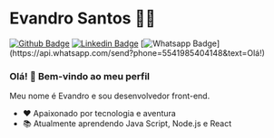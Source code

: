 # Evandro Santos :man_technologist:

[![Github Badge](https://img.shields.io/badge/-Github-000?style=flat-square&logo=Github&logoColor=white&link=https://github.com/evandro-santos2020)](https://github.com/evandro-santos2020)
[![Linkedin Badge](https://img.shields.io/badge/-LinkedIn-blue?style=flat-square&logo=Linkedin&logoColor=white&link=https://www.linkedin.com/in/santos-evandro/)](https://www.linkedin.com/in/santos-evandro/)
[![Whatsapp Badge](https://img.shields.io/badge/-Whatsapp-4CA143?style=flat-square&labelColor=4CA143&logo=whatsapp&logoColor=white&link=https://api.whatsapp.com/send?phone=5541985404148&text=Olá!)](https://api.whatsapp.com/send?phone=5541985404148&text=Olá!)

### Olá! 👋 Bem-vindo ao meu perfil

Meu nome é Evandro e sou desenvolvedor front-end.

- ❤ Apaixonado por tecnologia e aventura
- 📚 Atualmente aprendendo Java Script, Node.js e React

